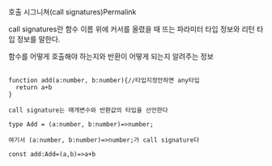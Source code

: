 호출 시그니쳐(call signatures)Permalink

call signatures란 함수 이름 위에 커서를 올렸을 때 뜨는 파라미터 타입 정보와 리턴 타입 정보를 말한다.

함수를 어떻게 호출해야 하는지와 반환이 어떻게 되는지 알려주는 정보

```

function add(a:number, b:number){//타입지정안하면 any타입
  return a+b
}

call signature는 매개변수와 반환값의 타입을 선언한다

type Add = (a:number, b:number)=>number;

여기서 (a:number, b:number)=>number;가 call signature다

const add:Add=(a,b)=>a+b

```
